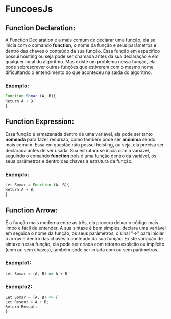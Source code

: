 # FuncoesJs
## Function Declaration:
A Function Declaration é a mais comum de declarar uma função, ela se inicia com o comando **function**, o nome da função e seus parâmetros e dentro das chaves o conteúdo da sua função. Essa função em específico possui hoisting ou seja pode ser chamada antes da sua declaração e em qualquer local do algoritmo. Mas existe um problema nessa função, ela pode sobrescrever outras funções que estiverem com o mesmo nome dificultando o entendimento do que aconteceu na saída do algoritmo.
### Exemplo:
```js
Function Somar (A, B){
Return A + B;
}

```
## Function Expression:
Essa função é armazenada dentro de uma variável, ela pode ser tanto **nomeada** para fazer recursão, como também pode ser **anônima** sendo mais comum. Essa em questão não possui hoisting, ou seja, ela precisa ser declarada antes de ser usada. Sua estrutura se inicia com a variável, seguindo o comando **function** pois é uma função dentro da variável, os seus parâmetros e dentro das chaves a estrutura da função.
### Exemplo:
```js
Let Somar = Function (A, B){
Return A + B;
}
```
## Function Arrow:
É a função mais moderna entre as três, ela procura deixar o código mais limpo e fácil de entender. A sua sintaxe é bem simples, declara uma variável em seguida o nome da função, os seus parâmetros, o sinal "=>" para iniciar o arrow e dentro das chaves o conteúdo da sua função. Existe variação de sintaxe nessa função, ela pode ser criada com retorno explícito ou implícito (com ou sem chaves), também pode ser criada com ou sem parâmetros.
### Exemplo1:
```js
Let Somar = (A, B) => A + B
```
### Exemplo2:
```js
Let Somar = (A, B) => {
Let Resout = A + B;
Return Resout;
}
```
